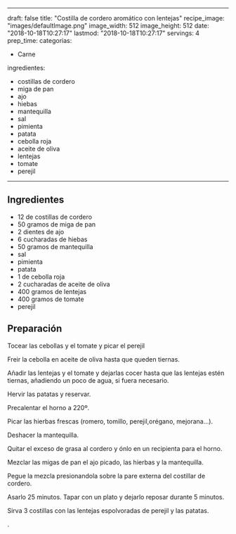 
---
draft: false
title: "Costilla de cordero aromático con lentejas"
recipe_image: "images/defaultImage.png"
image_width: 512
image_height: 512
date: "2018-10-18T10:27:17"
lastmod: "2018-10-18T10:27:17"
servings: 4
prep_time: 
categorias:
  - Carne

ingredientes:
  - costillas de cordero
  - miga de pan
  - ajo
  - hiebas
  - mantequilla
  - sal
  - pimienta
  - patata
  - cebolla roja
  - aceite de oliva
  - lentejas
  - tomate
  - perejil
---

## Ingredientes
- 12  de costillas de cordero
- 50 gramos de miga de pan
- 2 dientes de ajo
- 6 cucharadas de hiebas
- 50 gramos de mantequilla
- sal
- pimienta
- patata
- 1  de cebolla roja
- 2 cucharadas de aceite de oliva
- 400 gramos de lentejas
- 400 gramos de tomate
- perejil

## Preparación
Tocear las cebollas y el tomate y picar el perejil

Freir la cebolla en aceite de oliva hasta que queden tiernas.

Añadir las lentejas y el tomate y dejarlas cocer hasta que las lentejas estén tiernas, añadiendo un poco de agua, si fuera necesario.

Hervir las patatas y reservar.

Precalentar el horno a 220º.

Picar las hierbas frescas (romero, tomillo, perejil,orégano, mejorana...).

Deshacer la mantequilla.

Quitar el exceso de grasa al cordero y ónlo en un recipienta para el horno.

Mezclar las migas de pan el ajo picado, las hierbas y la mantequilla.

Pegue la mezcla presionandola sobre la pare externa del costillar de cordero.

Asarlo 25 minutos. Tapar con un plato y dejarlo reposar durante 5 minutos.



Sirva 3 costillas con las lentejas espolvoradas de perejil y las patatas.



.


